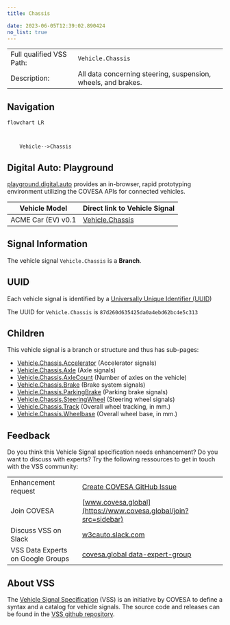 ```yaml
---
title: Chassis

date: 2023-06-05T12:39:02.890424
no_list: true
---
```



| | |
|---|---|
| Full qualified VSS Path: | `Vehicle.Chassis` |
| Description: | All data concerning steering, suspension, wheels, and brakes. |

## Navigation

```mermaid
flowchart LR



    Vehicle-->Chassis

```


## Digital Auto: Playground

[playground.digital.auto](http://digital.auto) provides an in-browser, rapid prototyping environment utilizing the COVESA APIs for connected vehicles. 

| Vehicle Model | Direct link to Vehicle Signal |
|---|---|
| ACME Car (EV) v0.1 | [Vehicle.Chassis](https://digitalauto.netlify.app/model/STLWzk1WyqVVLbfymb4f/cvi/list/Vehicle.Chassis/) |


## Signal Information




The vehicle signal `Vehicle.Chassis` is a **Branch**.





## UUID

Each vehicle signal is identified by a [Universally Unique Identifier (UUID](https://en.wikipedia.org/wiki/Universally_unique_identifier))

The UUID for `Vehicle.Chassis` is `87d260d635425da0a4ebd62bc4e5c313`

## Children

This vehicle signal is a branch or structure and thus has sub-pages:

- [Vehicle.Chassis.Accelerator](accelerator/) (Accelerator signals)
- [Vehicle.Chassis.Axle](axle/) (Axle signals)
- [Vehicle.Chassis.AxleCount](axlecount/) (Number of axles on the vehicle)
- [Vehicle.Chassis.Brake](brake/) (Brake system signals)
- [Vehicle.Chassis.ParkingBrake](parkingbrake/) (Parking brake signals)
- [Vehicle.Chassis.SteeringWheel](steeringwheel/) (Steering wheel signals)
- [Vehicle.Chassis.Track](track/) (Overall wheel tracking, in mm.)
- [Vehicle.Chassis.Wheelbase](wheelbase/) (Overall wheel base, in mm.)


## Feedback

Do you think this Vehicle Signal specification needs enhancement? Do you want to discuss with experts? Try the following ressources to get in touch with the VSS community:

| | |
|---|---|
| Enhancement request | [Create COVESA GitHub Issue](https://github.com/COVESA/vehicle_signal_specification/issues/new?body=Please+describe+your+feedback&title=Signal+feedback+Vehicle.Chassis) |
| Join COVESA | [www.covesa.global](https://www.covesa.global/join?src=sidebar) |
| Discuss VSS on Slack | [w3cauto.slack.com](http://w3cauto.slack.com/) |
| VSS Data Experts on Google Groups | [covesa.global data-expert-group](https://groups.google.com/a/covesa.global/g/data-expert-group) |

## About VSS

The [Vehicle Signal Specification](https://covesa.github.io/vehicle_signal_specification/) (VSS)
is an initiative by COVESA to define a syntax and a catalog for vehicle signals.
The source code and releases can be found in the [VSS github repository](https://github.com/COVESA/vehicle_signal_specification).

